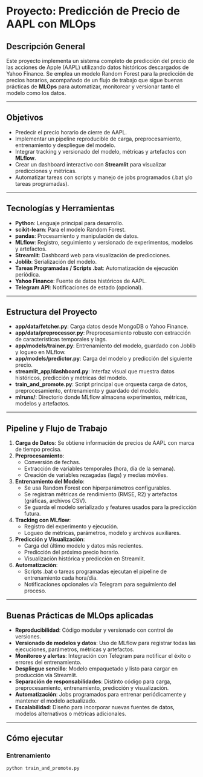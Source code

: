 # Proyecto: Predicción de Precio de AAPL con MLOps

## Descripción General

Este proyecto implementa un sistema completo de predicción del precio de las acciones de Apple (AAPL) utilizando datos históricos descargados de Yahoo Finance. Se emplea un modelo Random Forest para la predicción de precios horarios, acompañado de un flujo de trabajo que sigue buenas prácticas de **MLOps** para automatizar, monitorear y versionar tanto el modelo como los datos.

---

## Objetivos

- Predecir el precio horario de cierre de AAPL.
- Implementar un pipeline reproducible de carga, preprocesamiento, entrenamiento y despliegue del modelo.
- Integrar tracking y versionado del modelo, métricas y artefactos con **MLflow**.
- Crear un dashboard interactivo con **Streamlit** para visualizar predicciones y métricas.
- Automatizar tareas con scripts y manejo de jobs programados (.bat y/o tareas programadas).

---

## Tecnologías y Herramientas

- **Python**: Lenguaje principal para desarrollo.
- **scikit-learn**: Para el modelo Random Forest.
- **pandas**: Procesamiento y manipulación de datos.
- **MLflow**: Registro, seguimiento y versionado de experimentos, modelos y artefactos.
- **Streamlit**: Dashboard web para visualización de predicciones.
- **Joblib**: Serialización del modelo.
- **Tareas Programadas / Scripts .bat**: Automatización de ejecución periódica.
- **Yahoo Finance**: Fuente de datos históricos de AAPL.
- **Telegram API**: Notificaciones de estado (opcional).

---

## Estructura del Proyecto

- **app/data/fetcher.py**: Carga datos desde MongoDB o Yahoo Finance.
- **app/data/preprocessor.py**: Preprocesamiento robusto con extracción de características temporales y lags.
- **app/models/trainer.py**: Entrenamiento del modelo, guardado con Joblib y logueo en MLflow.
- **app/models/predictor.py**: Carga del modelo y predicción del siguiente precio.
- **streamlit_app/dashboard.py**: Interfaz visual que muestra datos históricos, predicción y métricas del modelo.
- **train_and_promote.py**: Script principal que orquesta carga de datos, preprocesamiento, entrenamiento y guardado del modelo.
- **mlruns/**: Directorio donde MLflow almacena experimentos, métricas, modelos y artefactos.

---

## Pipeline y Flujo de Trabajo

1. **Carga de Datos**: Se obtiene información de precios de AAPL con marca de tiempo precisa.
2. **Preprocesamiento**: 
   - Conversión de fechas.
   - Extracción de variables temporales (hora, día de la semana).
   - Creación de variables rezagadas (lags) y medias móviles.
3. **Entrenamiento del Modelo**:
   - Se usa Random Forest con hiperparámetros configurables.
   - Se registran métricas de rendimiento (RMSE, R2) y artefactos (gráficas, archivos CSV).
   - Se guarda el modelo serializado y features usados para la predicción futura.
4. **Tracking con MLflow**:
   - Registro del experimento y ejecución.
   - Logueo de métricas, parámetros, modelo y archivos auxiliares.
5. **Predicción y Visualización**:
   - Carga del último modelo y datos más recientes.
   - Predicción del próximo precio horario.
   - Visualización histórica y predicción en Streamlit.
6. **Automatización**:
   - Scripts .bat o tareas programadas ejecutan el pipeline de entrenamiento cada hora/día.
   - Notificaciones opcionales vía Telegram para seguimiento del proceso.

---

## Buenas Prácticas de MLOps aplicadas

- **Reproducibilidad**: Código modular y versionado con control de versiones.
- **Versionado de modelos y datos**: Uso de MLflow para registrar todas las ejecuciones, parámetros, métricas y artefactos.
- **Monitoreo y alertas**: Integración con Telegram para notificar el éxito o errores del entrenamiento.
- **Despliegue sencillo**: Modelo empaquetado y listo para cargar en producción vía Streamlit.
- **Separación de responsabilidades**: Distinto código para carga, preprocesamiento, entrenamiento, predicción y visualización.
- **Automatización**: Jobs programados para entrenar periódicamente y mantener el modelo actualizado.
- **Escalabilidad**: Diseño para incorporar nuevas fuentes de datos, modelos alternativos o métricas adicionales.

---

## Cómo ejecutar

### Entrenamiento

```bash
python train_and_promote.py

